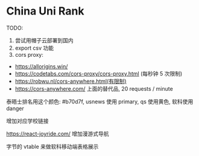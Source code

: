 # China Uni Rank

TODO:

1. 尝试用帽子云部署到国内
2. export csv 功能
3. cors proxy:

- https://allorigins.win/
- https://codetabs.com/cors-proxy/cors-proxy.html (每秒钟 5 次限制)
- https://robwu.nl/cors-anywhere.html(有限制)
- https://cors-anywhere.com/ 上面的替代品, 20 requests / minute

泰晤士排名用这个颜色: #b70d7f, usnews 使用 primary, qs 使用黄色, 软科使用 danger

增加对应学校链接

https://react-joyride.com/ 增加漫游式导航

字节的 vtable 来做软科移动端表格展示
